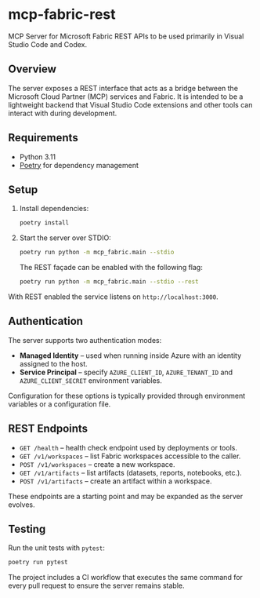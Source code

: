 # mcp-fabric-rest

MCP Server for Microsoft Fabric REST APIs to be used primarily in Visual Studio Code and Codex.

## Overview

The server exposes a REST interface that acts as a bridge between the Microsoft Cloud Partner (MCP) services and Fabric. It is intended to be a lightweight backend that Visual Studio Code extensions and other tools can interact with during development.

## Requirements

- Python 3.11
- [Poetry](https://python-poetry.org/) for dependency management

## Setup

1. Install dependencies:
   ```bash
   poetry install
   ```
2. Start the server over STDIO:
   ```bash
   poetry run python -m mcp_fabric.main --stdio
   ```
   The REST façade can be enabled with the following flag:
   ```bash
   poetry run python -m mcp_fabric.main --stdio --rest
   ```

With REST enabled the service listens on `http://localhost:3000`.

## Authentication

The server supports two authentication modes:

- **Managed Identity** – used when running inside Azure with an identity assigned to the host.
- **Service Principal** – specify `AZURE_CLIENT_ID`, `AZURE_TENANT_ID` and `AZURE_CLIENT_SECRET` environment variables.

Configuration for these options is typically provided through environment variables or a configuration file.

## REST Endpoints

- `GET /health` – health check endpoint used by deployments or tools.
- `GET /v1/workspaces` – list Fabric workspaces accessible to the caller.
- `POST /v1/workspaces` – create a new workspace.
- `GET /v1/artifacts` – list artifacts (datasets, reports, notebooks, etc.).
- `POST /v1/artifacts` – create an artifact within a workspace.

These endpoints are a starting point and may be expanded as the server evolves.

## Testing

Run the unit tests with `pytest`:

```bash
poetry run pytest
```

The project includes a CI workflow that executes the same command for every pull request to ensure the server remains stable.

